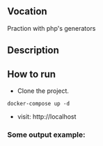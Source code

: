 ## Vocation
Praction with php's generators 

## Description


## How to run
* Clone the project.
```angular2html
docker-compose up -d
```
* visit: http://localhost

### Some output example:
